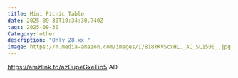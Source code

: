 ```yaml
---
title: Mini Picnic Table
date: 2025-09-30T10:34:30.740Z
tags: 2025-09-30
Category: other
description: "Only 28.xx "
image: https://m.media-amazon.com/images/I/818YKVScxHL._AC_SL1500_.jpg
---
```

https://amzlink.to/az0upeGxeTio5
AD